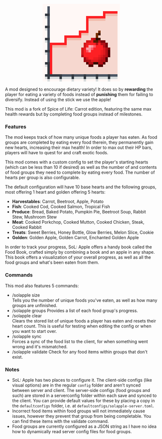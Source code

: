 <p align="center">
	<img width=256px src="GitHub/logo.png" />
</p>

A mod designed to encourage dietary variety! It does so by **rewarding** the player for eating a variety of foods instead of **punishing** them for failing to diversify. Instead of using the stick we use the apple!

This mod is a fork of Spice of Life: Carrot edition, featuring the same max health rewards but by completing food groups instead of milestones.

### Features

The mod keeps track of how many unique foods a player has eaten. As food groups are completed by eating every food therein, they permanently gain new hearts, increasing their max health! In order to max out their HP bars, players will have to quest for and craft exotic foods.

This mod comes with a custom config to set the player's starting hearts (which can be less than 10 if desired) as well as the number of and contents of food groups they need to complete by eating every food. The number of hearts per group is also configurable.

The default configuration will have 10 base hearts and the following groups, most offering 1 heart and golden offering 5 hearts:

- **Harvestables**: Carrot, Beetroot, Apple, Potato
- **Fish**: Cooked Cod, Cooked Salmon, Tropical Fish
- **Produce**: Bread, Baked Potato, Pumpkin Pie, Beetroot Soup, Rabbit Stew, Mushroom Stew
- **Meat**: Cooked Porkchop, Cooked Mutton, Cooked Chicken, Steak, Cooked Rabbit
- **Treats**: Sweet Berries, Honey Bottle, Glow Berries, Melon Slice, Cookie
- **Golden**: Golden Apple, Golden Carrot, Enchanted Golden Apple

In order to track your progress, SoL: Apple offers a handy book called the Food Book, crafted simply by combining a book and an apple in any shape. This book offers a visualization of your overall progress, as well as all the food groups and what's been eaten from them.

### Commands

This mod also features 5 commands:

- /solapple size  
    Tells you the number of unique foods you've eaten, as well as how many groups are unfinished.
- /solapple groups
	Provides a list of each food group's progress.
- /solapple clear  
    Clears the stored list of unique foods a player has eaten and resets their heart count. This is useful for testing when editing the config or when you want to start over.
- /solapple sync  
    Forces a sync of the food list to the client, for when something went wrong and it's mismatched.
- /solapple validate
	Check for any food items within groups that don't exist.

### Notes
- SoL: Apple has two places to configure it. The client-side configs (like visual options) are in the regular `config` folder and aren't synced between server and client. The server-side configs (food groups and such) are stored in a serverconfig folder within each save and synced to the client. You can provide default values for these by placing a copy in the `defaultconfigs` folder, i.e. at `defaultconfigs/solapple-server.toml`.
- Incorrect food items within food groups will not immediately cause issues, however they prevent that group from being completable. You can find these items with the validate command.
- Food groups are currently configured as a JSON string as I have no idea how to dynamically read server config files for food groups.